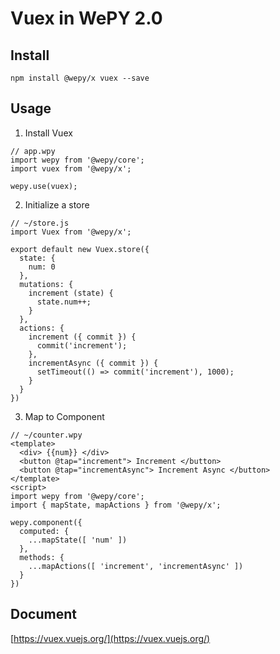 # Vuex in WePY 2.0 

## Install

```
npm install @wepy/x vuex --save
```

## Usage

1. Install Vuex 
```
// app.wpy
import wepy from '@wepy/core';
import vuex from '@wepy/x';

wepy.use(vuex);
```

2. Initialize a store
```
// ~/store.js
import Vuex from '@wepy/x';

export default new Vuex.store({
  state: {
    num: 0
  },
  mutations: {
    increment (state) {
      state.num++;
    }
  },
  actions: {
    increment ({ commit }) {
      commit('increment');
    },
    incrementAsync ({ commit }) {
      setTimeout(() => commit('increment'), 1000);
    }
  }
})
```

3. Map to Component
```
// ~/counter.wpy
<template>
  <div> {{num}} </div>
  <button @tap="increment"> Increment </button>
  <button @tap="incrementAsync"> Increment Async </button>
</template>
<script>
import wepy from '@wepy/core';
import { mapState, mapActions } from '@wepy/x';

wepy.component({
  computed: {
    ...mapState([ 'num' ])
  },
  methods: {
    ...mapActions([ 'increment', 'incrementAsync' ])
  }
})
```

## Document 
[https://vuex.vuejs.org/](https://vuex.vuejs.org/)
